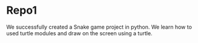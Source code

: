 # Repo1
We successfully created a Snake game project in python. We learn how to used turtle modules and draw on the screen using a turtle.
